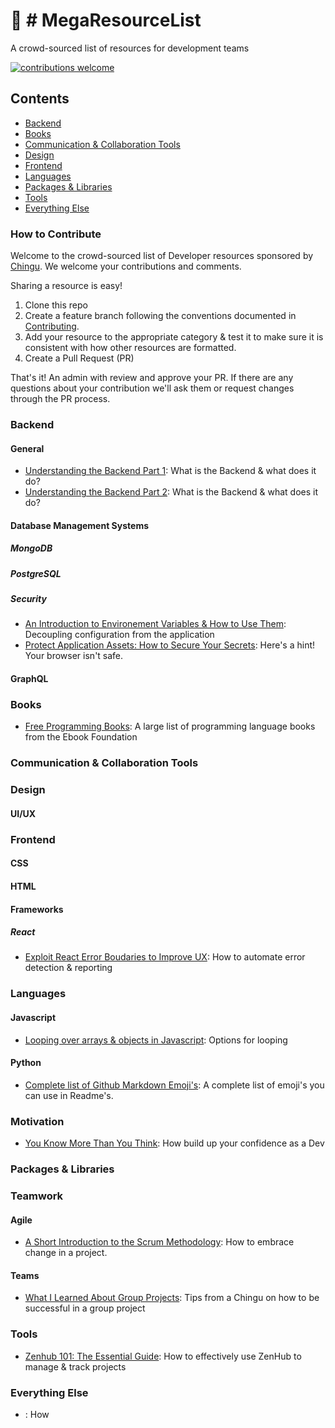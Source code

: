 # :notebook: # MegaResourceList
A crowd-sourced list of resources for development teams

[![contributions welcome](https://img.shields.io/badge/contributions-welcome-brightgreen.svg?style=flat)](./CONTRIBUTING.md)

## Contents

- [Backend](#backend)
- [Books](#books)
- [Communication & Collaboration Tools](#communication-_-collaboration-tools)
- [Design](#design)
- [Frontend](#frontend)
- [Languages](#languages)
- [Packages & Libraries](#packages-_-libraries)
- [Tools](#tools)
- [Everything Else](#everything-else)

### How to Contribute
Welcome to the crowd-sourced list of Developer resources sponsored by 
[Chingu](https://chingu.io). We welcome your contributions and comments.

Sharing a resource is easy! 

1. Clone this repo
2. Create a feature branch following the conventions documented in [Contributing]().
3. Add your resource to the appropriate category & test it to make sure it
is consistent with how other resources are formatted.
4. Create a Pull Request (PR)

That's it! An admin with review and approve your PR. If there are any questions
about your contribution we'll ask them or request changes through the PR
process.

### Backend 

#### General

- [Understanding the Backend Part 1](https://medium.com/chingu/understanding-the-back-end-part-i-d65aff455d3f): What is the Backend & what does it do?
- [Understanding the Backend Part 2](https://medium.com/chingu/understanding-the-back-end-part-ii-ba520f79a0f5): What is the Backend & what does it do?

#### Database Management Systems

##### MongoDB

##### PostgreSQL

##### Security

- [An Introduction to Environement Variables & How to Use Them](https://dev.to/chingu/an-introduction-to-environment-variables-and-how-to-use-them-1ck0): Decoupling configuration from the application
- [Protect Application Assets: How to Secure Your Secrets](https://dev.to/chingu/protect-application-assets-how-to-secure-your-secrets-1in8): Here's a hint! Your browser isn't safe.

#### GraphQL

### Books

- [Free Programming Books](https://github.com/EbookFoundation/free-programming-books/blob/master/free-programming-books.md): A large list of programming language books from the Ebook Foundation

### Communication & Collaboration Tools

### Design

#### UI/UX

### Frontend

#### CSS

#### HTML

#### Frameworks

##### React

- [Exploit React Error Boudaries to Improve UX](https://dev.to/chingu/exploit-react-error-boundaries-to-improve-ux-hdk): How to automate error detection & reporting

### Languages

#### Javascript

- [Looping over arrays & objects in Javascript](https://medium.com/chingu/looping-over-arrays-and-objects-in-javascript-57e1188c1ba2): Options for looping

#### Python

- [Complete list of Github Markdown Emoji's](https://gist.github.com/rxaviers/7360908): A complete list of emoji's you can use in Readme's.

### Motivation

- [You Know More Than You Think](https://medium.com/chingu/you-know-more-than-you-think-231cb232a578): How build up your confidence as a Dev

### Packages & Libraries

### Teamwork

#### Agile

- [A Short Introduction to the Scrum Methodology](https://medium.com/chingu/a-short-introduction-to-the-scrum-methodology-7a23431b9f17): How to embrace change in a project.

#### Teams

- [What I Learned About Group Projects](https://medium.com/chingu/what-i-learned-about-group-projects-41bbfb9ffdcd): Tips from a Chingu on how to be successful in a group project

### Tools

- [Zenhub 101: The Essential Guide](https://medium.com/chingu/zenhub-101-the-essential-guide-da46ce7aff9d): How to effectively use ZenHub to manage & track projects

### Everything Else

- [](): How
